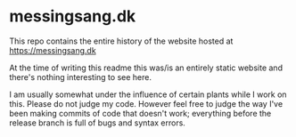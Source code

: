 # messingsang.dk

This repo contains the entire history of the website hosted at https://messingsang.dk

At the time of writing this readme this was/is an entirely static website and
there's nothing interesting to see here.

I am usually somewhat under the influence of certain plants while I work on this. Please do not judge my code. However feel free to judge the way I've been making commits of code that doesn't work; everything before the release branch is full of bugs and syntax errors.

